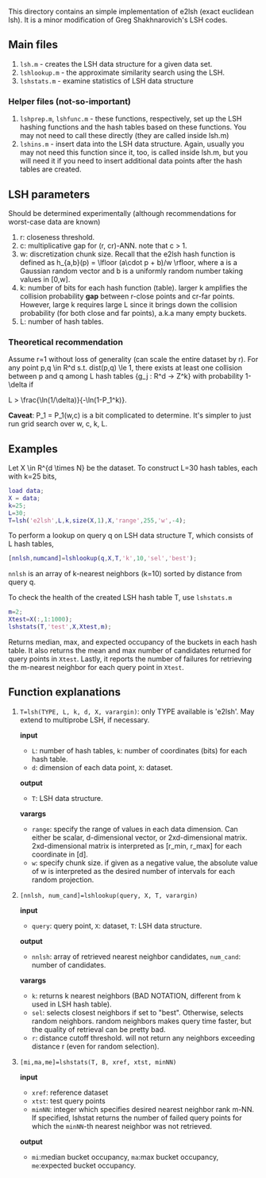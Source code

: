 This directory contains an simple implementation of e2lsh (exact euclidean lsh). It is a minor modification of Greg Shakhnarovich's LSH codes.

## Main files

1. `lsh.m` - creates the LSH data structure for a given data set.
2. `lshlookup.m` - the approximate similarity search using the LSH. 
3. `lshstats.m` - examine statistics of LSH data structure

### Helper files (not-so-important)

1. `lshprep.m`, `lshfunc.m` - these functions, respectively, set up the LSH hashing functions and the hash tables based on these functions. You may not need to call these directly (they are called inside lsh.m)
2. `lshins.m` - insert data into the LSH data structure. Again, usually you may not need this function since it, too, is called inside lsh.m, but you will need it if you need to insert additional data points after the hash tables are created.

## LSH parameters

Should be determined experimentally (although recommendations for worst-case data are known)

1. r: closeness threshold.
2. c: multiplicative gap for (r, cr)-ANN. note that c > 1.
3. w: discretization chunk size. Recall that the e2lsh hash function is defined as h_{a,b}(p) = \lfloor (a\cdot p + b)/w \rfloor​, where a is a Gaussian random vector and b is a uniformly random number taking values in [0,w]​.
4. k: number of bits for each hash function (table). larger k amplifies the collision probability **gap** between r-close points and cr-far points. However, large k requires large L since it brings down the collision probability (for both close and far points), a.k.a many empty buckets.
5. L: number of hash tables.

### Theoretical recommendation

Assume r=1​ without loss of generality (can scale the entire dataset by r). For any point p,q \in R^d s.t. dist(p,q) \le 1, there exists at least one collision between p​ and q among L hash tables {g_j : R^d -> Z^k\} with probability 1-\delta if

L > \frac{\ln(1/\delta)}{-\ln(1-P_1^k)}.

**Caveat**: P_1 = P_1(w,c)​ is a bit complicated to determine. It's simpler to just run grid search over w, c, k, L.

## Examples

Let X \in R^{d \times N}​ be the dataset. To construct L=30 hash tables, each with k=25 bits,

```matlab
load data;
X = data;
k=25;
L=30;
T=lsh('e2lsh',L,k,size(X,1),X,'range',255,'w',-4);
```

To perform a lookup on query q on LSH data structure T, which consists of L hash tables,

```matlab
[nnlsh,numcand]=lshlookup(q,X,T,'k',10,'sel','best');
```

`nnlsh` is an array of k​-nearest neighbors (k=10) sorted by distance from query q.

To check the health of the created LSH hash table T, use `lshstats.m`

```matlab
m=2;
Xtest=X(:,1:1000);
lshstats(T,'test',X,Xtest,m);
```

Returns median, max, and expected occupancy of the buckets in each hash table. It also returns the mean and max number of candidates returned for query points in `Xtest`. Lastly, it reports the number of failures for retrieving the m-nearest neighbor for each query point in `Xtest`.

## Function explanations

1. `T=lsh(TYPE, L, k, d, X, varargin)`: only TYPE available is 'e2lsh'. May extend to multiprobe LSH, if necessary.

   **input**

   - `L`: number of hash tables, `k`: number of coordinates (bits) for each hash table.
   - `d`: dimension of each data point, `X`: dataset.

   **output**

   - `T`: LSH data structure.

   **varargs**

   - `range`: specify the range of values in each data dimension. Can either be scalar, d-dimensional vector, or 2xd-dimensional matrix. 2xd-dimensional matrix is interpreted as [r_min, r_max] for each coordinate in [d].
   - `w`: specify chunk size. if given as a negative value, the absolute value of w is interpreted as the desired number of intervals for each random projection.

2. `[nnlsh, num_cand]=lshlookup(query, X, T, varargin)`

   **input**

   - `query`: query point, `X`: dataset, `T`: LSH data structure.

   **output**

   - `nnlsh`: array of retrieved nearest neighbor candidates, `num_cand`: number of candidates.

   **varargs**

   - `k`: returns k​ nearest neighbors (BAD NOTATION, different from k used in LSH hash table).
   - `sel`: selects closest neighbors if set to "best". Otherwise, selects random neighbors. random neighbors makes query time faster, but the quality of retrieval can be pretty bad.
   - `r`: distance cutoff threshold. will not return any neighbors exceeding distance r (even for random selection).

3. `[mi,ma,me]=lshstats(T, B, xref, xtst, minNN)`

   **input**

   - `xref`: reference dataset
   - `xtst`: test query points
   - `minNN`: integer which specifies desired nearest neighbor rank m-NN. If specified, lshstat returns the number of failed query points for which the `minNN`-th nearest neighbor was not retrieved.

   **output**

   - `mi`:median bucket occupancy, `ma`:max bucket occupancy, `me`:expected bucket occupancy.